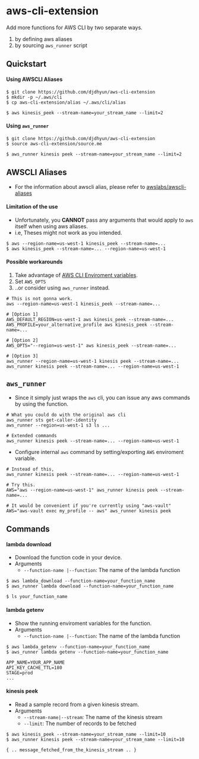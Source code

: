 # aws-cli-extension
Add more functions for AWS CLI by two separate ways.

1. by defining aws aliases
2. by sourcing `aws_runner` script

## Quickstart

#### Using AWSCLI Aliases

```
$ git clone https://github.com/djdhyun/aws-cli-extension
$ mkdir -p ~/.aws/cli
$ cp aws-cli-extension/alias ~/.aws/cli/alias

$ aws kinesis_peek --stream-name=your_stream_name --limit=2
```

#### Using `aws_runner`

```
$ git clone https://github.com/djdhyun/aws-cli-extension
$ source aws-cli-extension/source.me

$ aws_runner kinesis peek --stream-name=your_stream_name --limit=2
```

## AWSCLI Aliases

* For the information about awscli alias, please refer to [awslabs/awscli-aliases](https://github.com/awslabs/awscli-aliases)

#### Limitation of the use

* Unfortunately, you **CANNOT** pass any arguments that would apply to `aws` itself when using aws aliases.
* i.e, Theses might not work as you intended.

```
$ aws --region-name=us-west-1 kinesis_peek --stream-name=...
$ aws kinesis_peek --stream-name=... --region-name=us-west-1
```

#### Possible workarounds

1. Take advantage of [AWS CLI Enviroment variables](https://docs.aws.amazon.com/cli/latest/userguide/cli-configure-envvars.html).
2. Set `AWS_OPTS`
3. ..or consider using `aws_runner` instead.

```
# This is not gonna work.
aws --region-name=us-west-1 kinesis_peek --stream-name=...

# [Option 1]
AWS_DEFAULT_REGION=us-west-1 aws kinesis_peek --stream-name=...
AWS_PROFILE=your_alternative_profile aws kinesis_peek --stream-name=...

# [Option 2]
AWS_OPTS="--region=us-west-1" aws kinesis_peek --stream-name=...

# [Option 3]
aws_runner --region-name=us-west-1 kinesis peek --stream-name=...
aws_runner kinesis peek --stream-name=... --region-name=us-west-1
```

## `aws_runner`

* Since it simply just wraps the `aws` cli, you can issue any aws commands by using the function.

```
# What you could do with the original aws cli
aws_runner sts get-caller-identity
aws_runner --region=us-west-1 s3 ls ...

# Extended commands
aws_runner kinesis peek --stream-name=... --region-name=us-west-1
```

* Configure internal `aws` command by setting/exporting `AWS` enviroment variable.

```
# Instead of this,
aws_runner kinesis peek --stream-name=... --region-name=us-west-1

# Try this.
AWS="aws --region-name=us-west-1" aws_runner kinesis peek --stream-name=...

# It would be convenient if you're currently using "aws-vault"
AWS="aws-vault exec my_profile -- aws" aws_runner kinesis peek
```


## Commands

#### lambda download

* Download the function code in your device.
* Arguments
	* `--function-name |--function`: The name of the lambda function

```
$ aws lambda_download --function-name=your_function_name
$ aws_runner lambda download --function-name=your_function_name

$ ls your_function_name
```

#### lambda getenv

* Show the running enviroment variables for the function.
* Arguments
	* `--function-name |--function`: The name of the lambda function

```
$ aws lambda_getenv --function-name=your_function_name
$ aws_runner lambda getenv --function-name=your_function_name

APP_NAME=YOUR_APP_NAME
API_KEY_CACHE_TTL=180
STAGE=prod
...
```

#### kinesis peek

* Read a sample record from a given kinesis stream.
* Arguments
	* `--stream-name|--stream`: The name of the kinesis stream
	* `--limit`: The number of records to be fetched

```
$ aws kinesis_peek --stream-name=your_stream_name --limit=10
$ aws_runner kinesis peek --stream-name=your_stream_name --limit=10

{ .. message_fetched_from_the_kinesis_stream .. }
```


